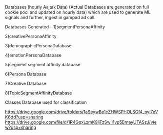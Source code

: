 Databases (hourly Aajtak Data) (Actual Databases are generated on full cookie pool and updated on hourly data) which are used to generate ML signals and further, ingest in gampad ad call.

Databases Generated - 1)segmentPersonaAffinity

2)creativePersonaAffinity

3)demographicPersonaDatabase

4)emotionPersonaDatabase

5)segment segment affinity database

6)Persona Database

7)Creative Database

8)TopicSegmentAffinityDatabase

Classes Database used for classification

https://drive.google.com/drive/folders/1aSeywBe1cZHWSPHOLSGf4_pyi7eVK6dd?usp=sharing https://drive.google.com/file/d/1R4GqxLxmK9ijFzSwll1vp5BmayUTASzJ/view?usp=sharing
